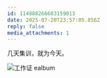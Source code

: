 ```yaml
---
id: 114888266603159013
date: 2025-07-20T23:57:05.856Z
reply: false
media_attachments: 1
---
```


几天集训，就为今天。

![工作证
ealbum](https://files.e5n.cc/media_attachments/files/114/888/266/184/759/861/original/d889a05cf80d81a5.jpg)
